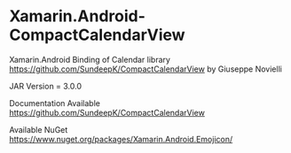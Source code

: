 # Xamarin.Android-CompactCalendarView

Xamarin.Android Binding of Calendar library https://github.com/SundeepK/CompactCalendarView by Giuseppe Novielli

JAR Version = 3.0.0

Documentation Available https://github.com/SundeepK/CompactCalendarView

Available NuGet https://www.nuget.org/packages/Xamarin.Android.Emojicon/
